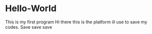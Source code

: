 # Hello-World
This is my first program
Hi there this is the platform ill use to save my codes.
Save save save
